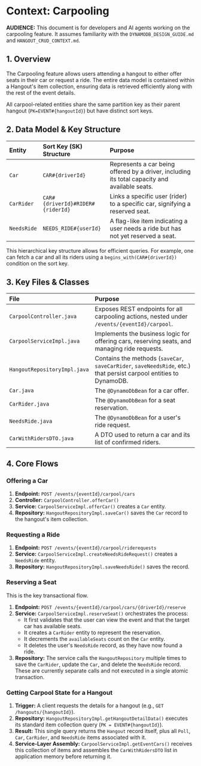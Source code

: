 # Context: Carpooling

**AUDIENCE:** This document is for developers and AI agents working on the carpooling feature. It assumes familiarity with the `DYNAMODB_DESIGN_GUIDE.md` and `HANGOUT_CRUD_CONTEXT.md`.

## 1. Overview

The Carpooling feature allows users attending a hangout to either offer seats in their car or request a ride. The entire data model is contained within a Hangout's item collection, ensuring data is retrieved efficiently along with the rest of the event details.

All carpool-related entities share the same partition key as their parent hangout (`PK=EVENT#{hangoutId}`) but have distinct sort keys.

## 2. Data Model & Key Structure

| Entity | Sort Key (SK) Structure | Purpose |
| :--- | :--- | :--- |
| `Car` | `CAR#{driverId}` | Represents a car being offered by a driver, including its total capacity and available seats. |
| `CarRider` | `CAR#{driverId}#RIDER#{riderId}` | Links a specific user (rider) to a specific car, signifying a reserved seat. |
| `NeedsRide` | `NEEDS_RIDE#{userId}` | A flag-like item indicating a user needs a ride but has not yet reserved a seat. |

This hierarchical key structure allows for efficient queries. For example, one can fetch a car and all its riders using a `begins_with(CAR#{driverId})` condition on the sort key.

## 3. Key Files & Classes

| File | Purpose |
| :--- | :--- |
| `CarpoolController.java` | Exposes REST endpoints for all carpooling actions, nested under `/events/{eventId}/carpool`. |
| `CarpoolServiceImpl.java` | Implements the business logic for offering cars, reserving seats, and managing ride requests. |
| `HangoutRepositoryImpl.java` | Contains the methods (`saveCar`, `saveCarRider`, `saveNeedsRide`, etc.) that persist carpool entities to DynamoDB. |
| `Car.java` | The `@DynamoDbBean` for a car offer. |
| `CarRider.java` | The `@DynamoDbBean` for a seat reservation. |
| `NeedsRide.java` | The `@DynamoDbBean` for a user's ride request. |
| `CarWithRidersDTO.java` | A DTO used to return a car and its list of confirmed riders. |

## 4. Core Flows

### Offering a Car

1.  **Endpoint:** `POST /events/{eventId}/carpool/cars`
2.  **Controller:** `CarpoolController.offerCar()`
3.  **Service:** `CarpoolServiceImpl.offerCar()` creates a `Car` entity.
4.  **Repository:** `HangoutRepositoryImpl.saveCar()` saves the `Car` record to the hangout's item collection.

### Requesting a Ride

1.  **Endpoint:** `POST /events/{eventId}/carpool/riderequests`
2.  **Service:** `CarpoolServiceImpl.createNeedsRideRequest()` creates a `NeedsRide` entity.
3.  **Repository:** `HangoutRepositoryImpl.saveNeedsRide()` saves the record.

### Reserving a Seat

This is the key transactional flow.

1.  **Endpoint:** `POST /events/{eventId}/carpool/cars/{driverId}/reserve`
2.  **Service:** `CarpoolServiceImpl.reserveSeat()` orchestrates the process:
    *   It first validates that the user can view the event and that the target car has available seats.
    *   It creates a `CarRider` entity to represent the reservation.
    *   It decrements the `availableSeats` count on the `Car` entity.
    *   It deletes the user's `NeedsRide` record, as they have now found a ride.
3.  **Repository:** The service calls the `HangoutRepository` multiple times to save the `CarRider`, update the `Car`, and delete the `NeedsRide` record. These are currently separate calls and not executed in a single atomic transaction.

### Getting Carpool State for a Hangout

1.  **Trigger:** A client requests the details for a hangout (e.g., `GET /hangouts/{hangoutId}`).
2.  **Repository:** `HangoutRepositoryImpl.getHangoutDetailData()` executes its standard item collection query (`PK = EVENT#{hangoutId}`).
3.  **Result:** This single query returns the `Hangout` record itself, plus all `Poll`, `Car`, `CarRider`, and `NeedsRide` items associated with it.
4.  **Service-Layer Assembly:** `CarpoolServiceImpl.getEventCars()` receives this collection of items and assembles the `CarWithRidersDTO` list in application memory before returning it.
